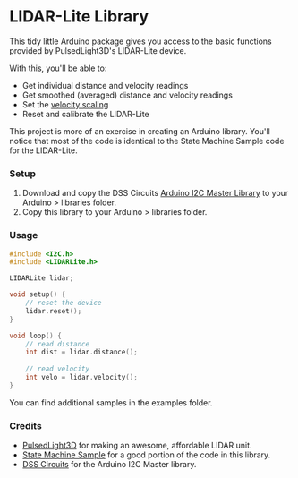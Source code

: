 # LIDAR-Lite Library

This tidy little Arduino package gives you access to the basic functions provided by PulsedLight3D's LIDAR-Lite device.

With this, you'll be able to:

 * Get individual distance and velocity readings
 * Get smoothed (averaged) distance and velocity readings
 * Set the [velocity scaling](http://kb.pulsedlight3d.com/support/solutions/articles/5000549527-velocity-measurement)
 * Reset and calibrate the LIDAR-Lite
 
 This project is more of an exercise in creating an Arduino library. You'll notice that most of the code is identical to the State Machine Sample code for the LIDAR-Lite.

### Setup
1. Download and copy the DSS Circuits [Arduino I2C Master Library](http://www.dsscircuits.com/index.php/articles/66-arduino-i2c-master-library) to your Arduino > libraries folder.
2. Copy this library to your Arduino > libraries folder.

### Usage

```c++
#include <I2C.h>
#include <LIDARLite.h>

LIDARLite lidar;	

void setup() {
	// reset the device
	lidar.reset();
}

void loop() {
	// read distance
	int dist = lidar.distance();
	
	// read velocity
	int velo = lidar.velocity();
}
```

You can find additional samples in the examples folder.

### Credits

 * [PulsedLight3D](http://pulsedlight3d.com) for making an awesome, affordable LIDAR unit.
 * [State Machine Sample](https://github.com/PulsedLight3D/LIDARLite_StateMachine) for a good portion of the code in this library.
 * [DSS Circuits](http://www.dsscircuits.com) for the Arduino I2C Master library.
